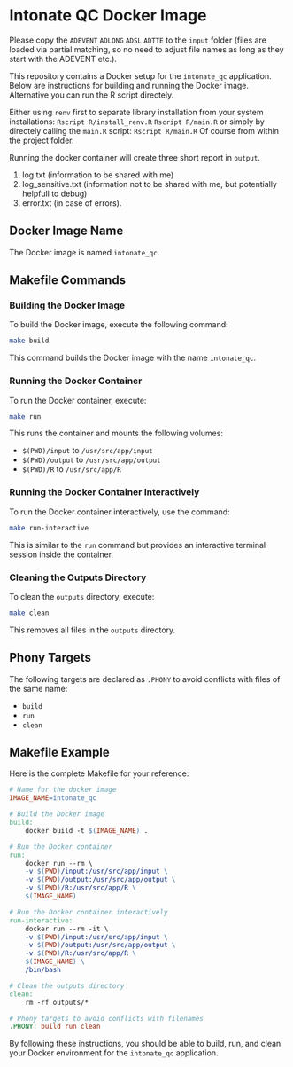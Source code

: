 # Intonate QC Docker Image

Please copy the `ADEVENT` `ADLONG` `ADSL` `ADTTE` to the `input` folder (files are loaded via partial matching, so no need to adjust file names as long as they start with the ADEVENT etc.).

This repository contains a Docker setup for the `intonate_qc` application. Below are instructions for building and running the Docker image. Alternative you can run the R script directely.

Either using `renv` first to separate library installation from your system installations:
`Rscript R/install_renv.R`
`Rscript R/main.R`
or simply by directely calling the `main.R`	script:
`Rscript R/main.R`
Of course from within the project folder.

Running the docker container will create three short report in `output`.
1. log.txt (information to be shared with me)
2. log_sensitive.txt (information not to be shared with me, but potentially helpfull to debug)
3. error.txt (in case of errors).


## Docker Image Name
The Docker image is named `intonate_qc`.

## Makefile Commands

### Building the Docker Image
To build the Docker image, execute the following command:

```sh
make build
```
This command builds the Docker image with the name `intonate_qc`.

### Running the Docker Container
To run the Docker container, execute:

```sh
make run
```

This runs the container and mounts the following volumes:
- `$(PWD)/input` to `/usr/src/app/input`
- `$(PWD)/output` to `/usr/src/app/output`
- `$(PWD)/R` to `/usr/src/app/R`

### Running the Docker Container Interactively
To run the Docker container interactively, use the command:

```sh
make run-interactive
```

This is similar to the `run` command but provides an interactive terminal session inside the container.

### Cleaning the Outputs Directory
To clean the `outputs` directory, execute:

```sh
make clean
```

This removes all files in the `outputs` directory.

## Phony Targets
The following targets are declared as `.PHONY` to avoid conflicts with files of the same name:

- `build`
- `run`
- `clean`

## Makefile Example
Here is the complete Makefile for your reference:

```Makefile
# Name for the docker image
IMAGE_NAME=intonate_qc

# Build the Docker image
build:
	docker build -t $(IMAGE_NAME) .

# Run the Docker container
run:
	docker run --rm \
	-v $(PWD)/input:/usr/src/app/input \
	-v $(PWD)/output:/usr/src/app/output \
	-v $(PWD)/R:/usr/src/app/R \
	$(IMAGE_NAME)

# Run the Docker container interactively
run-interactive:
	docker run --rm -it \
	-v $(PWD)/input:/usr/src/app/input \
	-v $(PWD)/output:/usr/src/app/output \
	-v $(PWD)/R:/usr/src/app/R \
	$(IMAGE_NAME) \
	/bin/bash

# Clean the outputs directory
clean:
	rm -rf outputs/*

# Phony targets to avoid conflicts with filenames
.PHONY: build run clean
```

By following these instructions, you should be able to build, run, and clean your Docker environment for the `intonate_qc` application.

